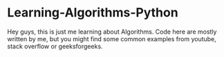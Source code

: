 # Learning-Algorithms-Python
Hey guys, this is just me learning about Algorithms. Code here are mostly written by me, but you might find some common examples from youtube, stack overflow or geeksforgeeks.
